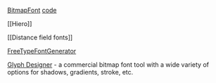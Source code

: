 [BitmapFont](http://libgdx.badlogicgames.com/nightlies/docs/api/com/badlogic/gdx/graphics/g2d/BitmapFont.html) [code](https://github.com/libgdx/libgdx/blob/master/gdx/src/com/badlogic/gdx/graphics/g2d/BitmapFont.java)

[[Hiero]]

[[Distance field fonts]]

[FreeTypeFontGenerator](http://www.badlogicgames.com/wordpress/?p=2300)

[Glyph Designer](http://71squared.com/en/glyphdesigner) - a commercial bitmap font tool with a wide variety of options for shadows, gradients, stroke, etc.